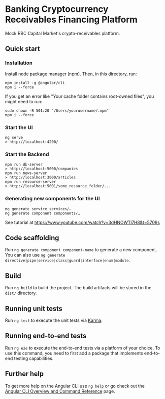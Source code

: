 # Banking Cryptocurrency Receivables Financing Platform
Mock RBC Capital Market's crypto-receivables platform.

## Quick start
### Installation
Install node package manager (npm). Then, in this directory, run:
```
npm install -g @angular/cli
npm i --force
```
If you get an error like "Your cache folder contains root-owned files", you might need to run:
```
sudo chown -R 501:20 "/Users/yourusername/.npm"
npm i --force
```
### Start the UI
```
ng serve
> http://localhost:4200/
```
### Start the Backend
```
npm run db-server
> http://localhost:5000/companies
npm run news-server
> http://localhost:3000/articles
npm run resource-server
> http://localhost:5001/some_resource_folder/...
```
### Generating new components for the UI
```
ng generate service services/…
ng generate component components/…
```
See tutorial at https://www.youtube.com/watch?v=3dHNOWTI7H8&t=5709s

## Code scaffolding

Run `ng generate component component-name` to generate a new component. You can also use `ng generate directive|pipe|service|class|guard|interface|enum|module`.

## Build

Run `ng build` to build the project. The build artifacts will be stored in the `dist/` directory.

## Running unit tests

Run `ng test` to execute the unit tests via [Karma](https://karma-runner.github.io).

## Running end-to-end tests

Run `ng e2e` to execute the end-to-end tests via a platform of your choice. To use this command, you need to first add a package that implements end-to-end testing capabilities.

## Further help

To get more help on the Angular CLI use `ng help` or go check out the [Angular CLI Overview and Command Reference](https://angular.io/cli) page.
